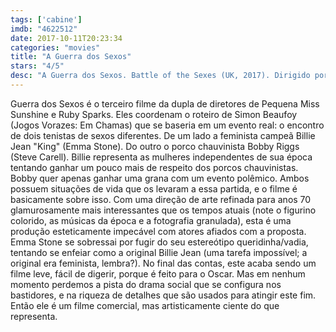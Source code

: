 ```yaml
---
tags: ['cabine']
imdb: "4622512"
date: 2017-10-11T20:23:34
categories: "movies"
title: "A Guerra dos Sexos"
stars: "4/5"
desc: "A Guerra dos Sexos. Battle of the Sexes (UK, 2017). Dirigido por Jonathan Dayton, Valerie Faris. Escrito por Simon Beaufoy. Com Emma Stone (Billie Jean King), Steve Carell (Bobby Riggs), Andrea Riseborough (Marilyn Barnett), Natalie Morales (Rosie Casals), Sarah Silverman (Gladys Heldman), Bill Pullman (Jack Kramer), Alan Cumming (Cuthbert 'Ted' Tinling), Elisabeth Shue (Priscilla Riggs), Eric Christian Olsen (Lornie Kuhle)."
---
```

Guerra dos Sexos é o terceiro filme da dupla de diretores de Pequena Miss Sunshine e Ruby Sparks. Eles coordenam o roteiro de Simon Beaufoy (Jogos Vorazes: Em Chamas) que se baseria em um evento real: o encontro de dois tenistas de sexos diferentes. De um lado a feminista campeã Billie Jean "King" (Emma Stone). Do outro o porco chauvinista Bobby Riggs (Steve Carell). Billie representa as mulheres independentes de sua época tentando ganhar um pouco mais de respeito dos porcos chauvinistas. Bobby quer apenas ganhar uma grana com um evento polêmico. Ambos possuem situações de vida que os levaram a essa partida, e o filme é basicamente sobre isso. Com uma direção de arte refinada para anos 70 glamurosamente mais interessantes que os tempos atuais (note o figurino colorido, as músicas da época e a fotografia granulada), esta é uma produção esteticamente impecável com atores afiados com a proposta. Emma Stone se sobressai por fugir do seu estereótipo queridinha/vadia, tentando se enfeiar como a original Billie Jean (uma tarefa impossível; a original era feminista, lembra?). No final das contas, este acaba sendo um filme leve, fácil de digerir, porque é feito para o Oscar. Mas em nenhum momento perdemos a pista do drama social que se configura nos bastidores, e na riqueza de detalhes que são usados para atingir este fim. Então ele é um filme comercial, mas artisticamente ciente do que representa.
